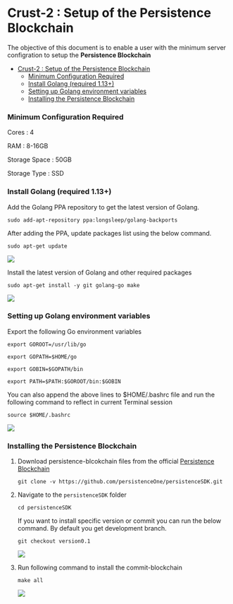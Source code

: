 Crust-2 : Setup of the Persistence Blockchain
===

The objective of this document is to enable a user with the minimum server configration to setup the **Persistence Blockchain**



- [Crust-2 : Setup of the Persistence Blockchain](#crust-2--setup-of-the-persistence-blockchain)
    - [Minimum Configuration Required](#minimum-configuration-required)
    - [Install Golang (required 1.13+)](#install-golang-required-113)
    - [Setting up Golang environment variables](#setting-up-golang-environment-variables)
    - [Installing the Persistence Blockchain](#installing-the-persistence-blockchain)


### Minimum Configuration Required

Cores : 4

RAM : 8-16GB

Storage Space : 50GB

Storage Type : SSD


### Install Golang (required 1.13+)

Add the Golang PPA repository to get the latest version of Golang.

`sudo add-apt-repository ppa:longsleep/golang-backports`

After adding the PPA, update packages list using the below command.

`sudo apt-get update`

   ![](https://i.imgur.com/tVxJFqU.png)


Install the latest version of Golang and other required packages

`sudo apt-get install -y git golang-go make`

   ![](https://i.imgur.com/tMFJJqQ.png)


### Setting up Golang environment variables

Export the following Go environment variables

`export GOROOT=/usr/lib/go`

`export GOPATH=$HOME/go`

`export GOBIN=$GOPATH/bin`

`export PATH=$PATH:$GOROOT/bin:$GOBIN`

You can also append the above lines to $HOME/.bashrc file and run the following command to reflect in current Terminal session

`source $HOME/.bashrc`

   ![](https://i.imgur.com/OOyXrJz.png)


### Installing the Persistence Blockchain

1. Download persistence-blcokchain files from the official [Persistence Blockchain](https://github.com/persistenceOne/persistenceSDK)
    
    `git clone -v https://github.com/persistenceOne/persistenceSDK.git`

2. Navigate to the `persistenceSDK` folder

    `cd persistenceSDK`

    If you want to install specific version or commit you can run the below command. By default you get development branch.
    
    `git checkout version0.1`
    
    ![](https://i.imgur.com/x95ma3d.png)

    
3. Run following command to install the commit-blockchain

    `make all`

    ![](https://i.imgur.com/OihKWwU.png)

